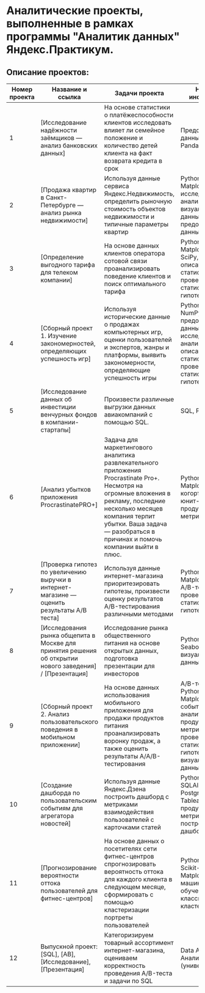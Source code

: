 # Аналитические проекты, выполненные в рамках программы "Аналитик данных" Яндекс.Практикум.

## Описание проектов:
| Номер проекта | Название и ссылка | Задачи проекта            | Навыки и инструменты |
|---------------|-------------------|---------------------------|----------------------|
|1              |[Исследование надёжности заёмщиков — анализ банковских данных]|На основе статистики о платёжеспособности клиентов исследовать влияет ли семейное положение и количество детей клиента на факт возврата кредита в срок|Предобработка данных, Python, Pandas|
|2              |[Продажа квартир в Санкт-Петербурге — анализ рынка недвижимости]| Используя данные сервиса Яндекс.Недвижимость, определить рыночную стоимость объектов недвижимости и типичные параметры квартир| Python, Pandas, Matplotlib, исследовательский анализ данных, визуализация данных, предобработка данных|
|3              |[Определение выгодного тарифа для телеком компании]|На основе данных клиентов оператора сотовой связи проанализировать поведение клиентов и поиск оптимального тарифа| Python, Pandas, Matplotlib, NumPy, SciPy, описательная статистика, проверка статистических гипотез|
|4              |[Сборный проект 1. Изучение закономерностей, определяющих успешность игр]|Используя исторические данные о продажах компьютерных игр, оценки пользователей и экспертов, жанры и платформы, выявить закономерности, определяющие успешность игры| Python, Pandas, NumPy, Matplotlib, предобработка данных, исследовательский анализ данных, описательная статистика, проверка статистических гипотез |
|5              |[Исследование данных об инвестиции венчурных фондов в компании-стартапы]|Произвести различные выгрузки данных авиакомпаний с помощью SQL.| SQL, PostgreSQL| 
|6              |[Анализ убытков приложения ProcrastinatePRO+]|Задача для маркетингового аналитика развлекательного приложения Procrastinate Pro+. Несмотря на огромные вложения в рекламу, последние несколько месяцев компания терпит убытки. Ваша задача — разобраться в причинах и помочь компании выйти в плюс.| Python, Pandas, Matplotlib, когортный анализ, юнит-экономика, продуктовые метрики, Seaborn |
|7              |[Проверка гипотез по увеличению выручки в интернет-магазине — оценить результаты A/B теста]|Используя данные интернет-магазина приоритезировать гипотезы, произвести оценку результатов A/B-тестирования различными методами| Python, Pandas, Matplotlib, SciPy, A/B-тестирование, проверка статистических гипотез |
|8              |[Исследования рынка общепита в Москве для принятия решения об открытии нового заведения] / [Презентация]|Исследование рынка общественного питания на основе открытых данных, подготовка презентации для инвесторов| Python, Pandas, Seaborn, Plotly, визуализация данных|
|9             |[Сборный проект 2.  Анализ пользовательского поведения в мобильном приложении]|На основе данных использования мобильного приложения для продажи продуктов питания проанализировать воронку продаж, а также оценить результаты A/A/B-тестирования| A/B-тестирование, Python, Pandas, Matplotlib, Seaborn, событийная аналитика, продуктовые метрики, Plotly, проверка статистических гипотез, визуализация данных|
|10             |[Создание дашборда по пользовательским событиям для агрегатора новостей]|Используя данные Яндекс.Дзена построить дашборд с метриками взаимодействия пользователей с карточками статей| Python, SQLAlchemy, PostgreSQL, dash, Tableau, продуктовые метрики, построение дашбордов|
|11             |[Прогнозирование вероятности оттока пользователей для фитнес-центров]|На основе данных о посетителях сети фитнес-центров спрогнозировать вероятность оттока для каждого клиента в следующем месяце, сформировать с помощью кластеризации портреты пользователей| Python, Pandas, Scikit-learn, Matplotlib, Seaborn, машинное обучение, классификация, кластеризация|
|12             |Выпускной проект: [SQL], [AB], [Исследование], [Презентация]|Категоризируем товарный ассортимент интернет-магазина, оцениваем корректность проведения A/B-теста и задачи по SQL| Data Analyst, Аналитик (универсал)|
